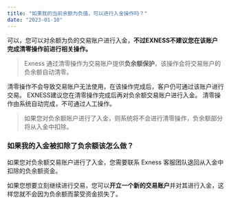 ```yaml
---
title: "如果我的当前余额为负值，可以进行入金操作吗？"
date: "2023-01-10"
---
```


<Ads></Ads> 

可以，您可以对余额为负的交易账户进行入金，**不过EXNESS不建议您在该账户完成清零操作前进行相关操作。**

> Exness 通过清零操作为交易账户提供**负余额保护**，该操作会将交易账户的负余额自动清零。

清零操作不会导致交易账户无法使用，在该操作完成后，客户仍可通过该账户进行交易。 EXNESS建议您在清零操作完成后再对负余额交易账户进行入金。 清零操作由系统自动完成，不可通过人工操作。

> 如果您对负余额账户进行了入金，则系统将不会进行清零操作，负余额部分将从入金中扣除。

### 如果我的入金被扣除了负余额该怎么做？

如果您对负余额交易账户进行了入金，您需要联系 Exness 客服团队退回从入金中扣除的负余额资金。

如果您想要立刻继续进行交易，您可以**开立一个新的交易账户**并对其进行入金，这样您就不会因为负余额而蒙受资金损失了。
